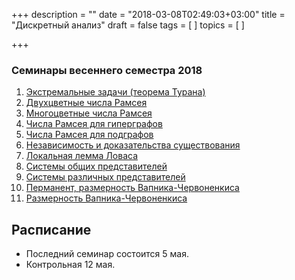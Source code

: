 +++
description = ""
date = "2018-03-08T02:49:03+03:00"
title = "Дискретный анализ"
draft = false
tags = [
]
topics = [
]

+++

### Семинары весеннего семестра 2018
1. [Экстремальные задачи (теорема Турана)](da-1.pdf)
2. [Двухцветные числа Рамсея](da-2.pdf)
2. [Многоцветные числа Рамсея](da-3.pdf)
2. [Числа Рамсея для гиперграфов](da-4.pdf)
2. [Числа Рамсея для подграфов](da-5.pdf)
2. [Независимость и доказательства существования](da-6.pdf)
2. [Локальная лемма Ловаса](da-7.pdf)
2. [Системы общих представителей](da-8.pdf)
2. [Системы различных представителей](da-9.pdf)
2. [Перманент, размерность Вапника-Червоненкиса](da-10.pdf)
2. [Размерность Вапника-Червоненкиса](da-11.pdf)

## Расписание
- Последний семинар состоится 5 мая.
- Контрольная 12 мая.
